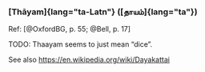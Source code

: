 ### [Thāyam]{lang="ta-Latn"} ([தாயம்]{lang="ta"})

Ref: [@OxfordBG, p. 55; @Bell, p. 17]

TODO: Thaayam seems to just mean “dice”.

See also <https://en.wikipedia.org/wiki/Dayakattai>
